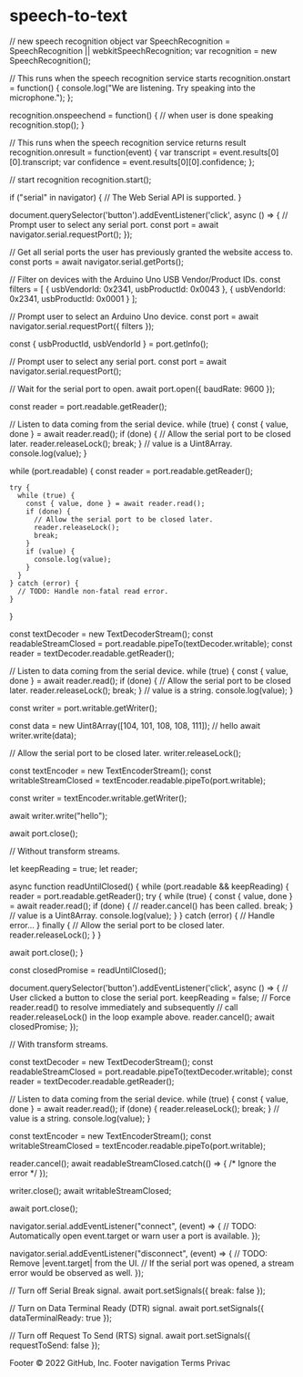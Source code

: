# speech-to-text

// new speech recognition object
var SpeechRecognition = SpeechRecognition || webkitSpeechRecognition;
var recognition = new SpeechRecognition();
            
// This runs when the speech recognition service starts
recognition.onstart = function() {
    console.log("We are listening. Try speaking into the microphone.");
};

recognition.onspeechend = function() {
    // when user is done speaking
    recognition.stop();
}
              
// This runs when the speech recognition service returns result
recognition.onresult = function(event) {
    var transcript = event.results[0][0].transcript;
    var confidence = event.results[0][0].confidence;
};
              
// start recognition
recognition.start();

if ("serial" in navigator) {
    // The Web Serial API is supported.
  }

  document.querySelector('button').addEventListener('click', async () => {
    // Prompt user to select any serial port.
    const port = await navigator.serial.requestPort();
  });

  // Get all serial ports the user has previously granted the website access to.
const ports = await navigator.serial.getPorts();

// Filter on devices with the Arduino Uno USB Vendor/Product IDs.
const filters = [
    { usbVendorId: 0x2341, usbProductId: 0x0043 },
    { usbVendorId: 0x2341, usbProductId: 0x0001 }
  ];

  // Prompt user to select an Arduino Uno device.
const port = await navigator.serial.requestPort({ filters });

const { usbProductId, usbVendorId } = port.getInfo();

// Prompt user to select any serial port.
const port = await navigator.serial.requestPort();

// Wait for the serial port to open.
await port.open({ baudRate: 9600 });

const reader = port.readable.getReader();

// Listen to data coming from the serial device.
while (true) {
  const { value, done } = await reader.read();
  if (done) {
    // Allow the serial port to be closed later.
    reader.releaseLock();
    break;
  }
  // value is a Uint8Array.
  console.log(value);
}

while (port.readable) {
    const reader = port.readable.getReader();
  
    try {
      while (true) {
        const { value, done } = await reader.read();
        if (done) {
          // Allow the serial port to be closed later.
          reader.releaseLock();
          break;
        }
        if (value) {
          console.log(value);
        }
      }
    } catch (error) {
      // TODO: Handle non-fatal read error.
    }
  }

  const textDecoder = new TextDecoderStream();
const readableStreamClosed = port.readable.pipeTo(textDecoder.writable);
const reader = textDecoder.readable.getReader();

// Listen to data coming from the serial device.
while (true) {
  const { value, done } = await reader.read();
  if (done) {
    // Allow the serial port to be closed later.
    reader.releaseLock();
    break;
  }
  // value is a string.
  console.log(value);
}

const writer = port.writable.getWriter();

const data = new Uint8Array([104, 101, 108, 108, 111]); // hello
await writer.write(data);


// Allow the serial port to be closed later.
writer.releaseLock();

const textEncoder = new TextEncoderStream();
const writableStreamClosed = textEncoder.readable.pipeTo(port.writable);

const writer = textEncoder.writable.getWriter();

await writer.write("hello");

await port.close();

// Without transform streams.

let keepReading = true;
let reader;

async function readUntilClosed() {
  while (port.readable && keepReading) {
    reader = port.readable.getReader();
    try {
      while (true) {
        const { value, done } = await reader.read();
        if (done) {
          // reader.cancel() has been called.
          break;
        }
        // value is a Uint8Array.
        console.log(value);
      }
    } catch (error) {
      // Handle error...
    } finally {
      // Allow the serial port to be closed later.
      reader.releaseLock();
    }
  }

  await port.close();
}

const closedPromise = readUntilClosed();

document.querySelector('button').addEventListener('click', async () => {
  // User clicked a button to close the serial port.
  keepReading = false;
  // Force reader.read() to resolve immediately and subsequently
  // call reader.releaseLock() in the loop example above.
  reader.cancel();
  await closedPromise;
});

// With transform streams.

const textDecoder = new TextDecoderStream();
const readableStreamClosed = port.readable.pipeTo(textDecoder.writable);
const reader = textDecoder.readable.getReader();

// Listen to data coming from the serial device.
while (true) {
  const { value, done } = await reader.read();
  if (done) {
    reader.releaseLock();
    break;
  }
  // value is a string.
  console.log(value);
}

const textEncoder = new TextEncoderStream();
const writableStreamClosed = textEncoder.readable.pipeTo(port.writable);

reader.cancel();
await readableStreamClosed.catch(() => { /* Ignore the error */ });

writer.close();
await writableStreamClosed;

await port.close();

navigator.serial.addEventListener("connect", (event) => {
    // TODO: Automatically open event.target or warn user a port is available.
  });
  
  navigator.serial.addEventListener("disconnect", (event) => {
    // TODO: Remove |event.target| from the UI.
    // If the serial port was opened, a stream error would be observed as well.
  });

  // Turn off Serial Break signal.
await port.setSignals({ break: false });

// Turn on Data Terminal Ready (DTR) signal.
await port.setSignals({ dataTerminalReady: true });

// Turn off Request To Send (RTS) signal.
await port.setSignals({ requestToSend: false });



Footer
© 2022 GitHub, Inc.
Footer navigation
Terms
Privac

